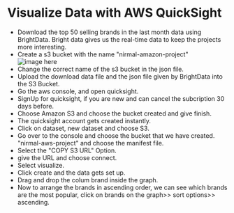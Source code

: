 # Visualize Data with AWS QuickSight

-  Download the top 50 selling brands in the last month data using BrightData. Bright data gives us the real-time data to keep the projects more interesting.
-  Create a s3 bucket with the name "nirmal-amazon-project"
  ![image here](![image](https://github.com/nirmal-jack/quicksightaws/assets/170439621/b783a71e-733d-40f7-b6a2-d283cdb2629d)
)
- Change the correct name of the s3 bucket in the json file.
- Upload the download data file and the json file given by BrightData into the S3 Bucket.
- Go the aws console, and open quicksight.
- SignUp for quicksight, if you are new and can cancel the subcription 30 days before.
- Choose Amazon S3 and choose the bucket created and give finish.
- The quicksight account gets created instantly.
- Click on dataset, new dataset and choose S3. 
- Go over to the console and choose the bucket that we have created. "nirmal-aws-project" and choose the manifest file.
- Select the "COPY S3 URL" Option.
- give the URL and choose connect.
- Select visualize.
- Click create and the data gets set up.
- Drag and drop the colum brand inside the graph.
- Now to arrange the brands in ascending order, we can see which brands are the most popular, click on brands on the graph>> sort options>> ascending.





